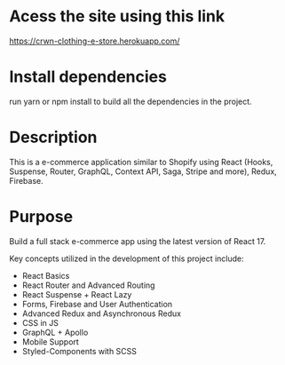 # Acess the site using this link
https://crwn-clothing-e-store.herokuapp.com/

# Install dependencies 
run yarn or npm install to build all the dependencies in the project.

# Description
 This is a e-commerce application similar to Shopify using React (Hooks, Suspense, Router, GraphQL, Context API, Saga, Stripe and more), Redux, Firebase.

# Purpose 
 Build a full stack e-commerce app using the latest version of React 17.

Key concepts utilized in the development of this project include:

- React Basics
- React Router and Advanced Routing
- React Suspense + React Lazy
- Forms, Firebase and User Authentication
- Advanced Redux and Asynchronous Redux
- CSS in JS
- GraphQL + Apollo
- Mobile Support
- Styled-Components with SCSS


